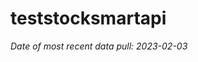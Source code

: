 
<!-- README.md is generated from README.Rmd. Please edit that file -->

# teststocksmartapi

*Date of most recent data pull: 2023-02-03*

